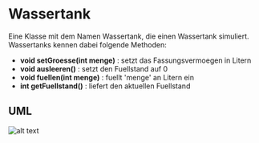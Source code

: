 # Wassertank

Eine Klasse mit dem Namen Wassertank, die einen Wassertank simuliert. 
Wassertanks kennen dabei folgende Methoden:
* __void setGroesse(int menge)__ : setzt das Fassungsvermoegen in Litern
* __void ausleeren()__ : setzt den Fuellstand auf 0
* __void fuellen(int menge)__ : fuellt 'menge' an Litern ein
* __int getFuellstand()__ : liefert den aktuellen Fuellstand

## UML
![alt text](https://github.com/kadimoezdemir/Wassertank/blob/master/Wassertank%20UML.png)
